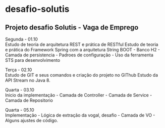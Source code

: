 # desafio-solutis
Projeto desafio Solutis - Vaga de Emprego
------------------------------------------------
Segunda - 01.10 </br>
Estudo de teoria de arquitetura REST e prática de RESTful
Estudo de teoria e prática do Framework Spring com a arquitetura String BOOT
	- Banco H2
	- Camada de persistencia
	- Padroes de configuração
	- Uso da ferramenta STS para desenvolvimento

Terça - 02.10 </br>
Estudo de GIT e seus comandos e criação do projeto no GIThub
Estudo da API Stream no Java 8.

Quarta - 03.10 </br>
Inicio da implementação 
	- Camada de Controller
	- Camada de Service
	- Camada de Repositorio

Quarta - 05.10 </br>
Implementação 
	- Lógica de extração da vogal, desafio
	- Camada de VO
	- Alguns ajustes de código.

